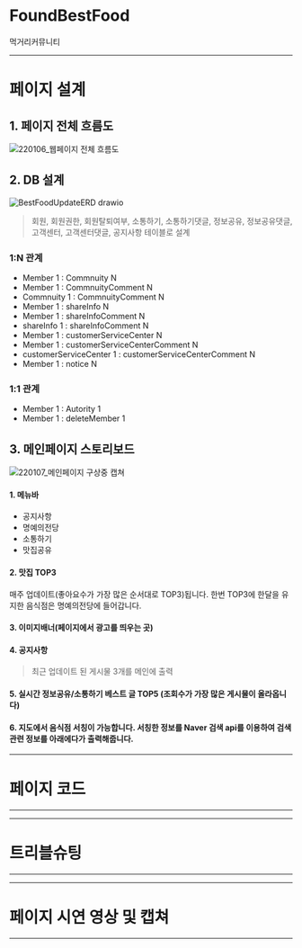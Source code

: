 # FoundBestFood
<p>먹거리커뮤니티</p>

___
# 페이지 설계

## 1. 페이지 전체 흐름도
![220106_웹페이지 전체 흐름도](https://share.balsamiq.com/c/t7dJUkaefEG9N6QYptgkbE.png)

## 2. DB 설계

![BestFoodUpdateERD drawio](https://user-images.githubusercontent.com/90335434/149454264-a8563ef4-64f4-4d52-817e-f87ee73a4618.png)



> 회원, 회원권한, 회원탈퇴여부, 소통하기, 소통하기댓글, 정보공유, 정보공유댓글, 고객센터, 고객센터댓글, 공지사항 테이블로 설계


### 1:N 관계
- Member 1 : Commnuity N
- Member 1 : CommnuityComment N
- Commnuity 1 : CommnuityComment N
- Member 1 : shareInfo N
- Member 1 : shareInfoComment N
- shareInfo 1 : shareInfoComment N
- Member 1 : customerServiceCenter N
- Member 1 : customerServiceCenterComment N
- customerServiceCenter 1 : customerServiceCenterComment N
- Member 1 : notice N

### 1:1 관계
- Member 1 : Autority 1
- Member 1 : deleteMember 1



## 3. 메인페이지 스토리보드
![220107_메인페이지 구상중 캡쳐](https://user-images.githubusercontent.com/90335434/148513983-11f34fc4-a334-46ae-b32f-089c77338870.png)

#### 1. 메뉴바
  - 공지사항
  - 명예의전당
  - 소통하기
  - 맛집공유
#### 2. 맛집 TOP3
 매주 업데이트(좋아요수가 가장 많은 순서대로 TOP3)됩니다. 한번 TOP3에 한달을 유지한 음식점은 명예의전당에 들어갑니다.


#### 3. 이미지배너(페이지에서 광고를 띄우는 곳)


#### 4. 공지사항
> 최근 업데이트 된 게시물 3개를 메인에 출력


#### 5. 실시간 정보공유/소통하기 베스트 글 TOP5 (조회수가 가장 많은 게시물이 올라옵니다)


#### 6. 지도에서 음식점 서칭이 가능합니다. 서칭한 정보를 Naver 검색 api를 이용하여 검색 관련 정보를 아래에다가 출력해줍니다.


___
# 페이지 코드
___
___
# 트리블슈팅
___
___
# 페이지 시연 영상 및 캡쳐
___

